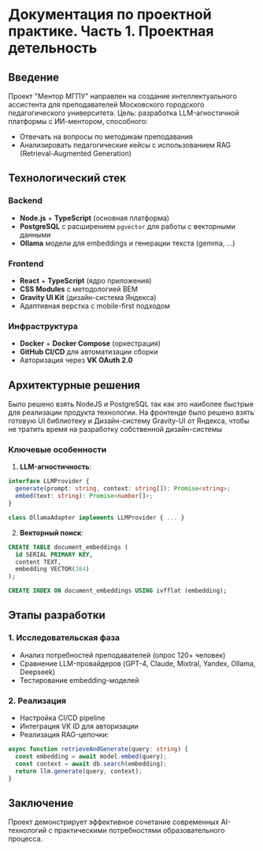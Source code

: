 # Документация по проектной практике. Часть 1. Проектная детельность

## Введение

Проект "Ментор МГПУ" направлен на создание интеллектуального ассистента для преподавателей Московского городского педагогического университета.
Цель: разработка LLM-агностичной платформы с ИИ-ментором, способного:

- Отвечать на вопросы по методикам преподавания
- Анализировать педагогические кейсы с использованием RAG (Retrieval-Augmented Generation)

## Технологический стек

### Backend

- **Node.js** + **TypeScript** (основная платформа)
- **PostgreSQL** с расширением `pgvector` для работы с векторными данными
- **Ollama** модели для embeddings и генерации текста (gemma, ...)

### Frontend

- **React** + **TypeScript** (ядро приложения)
- **CSS Modules** с методологией BEM
- **Gravity UI Kit** (дизайн-система Яндекса)
- Адаптивная верстка с mobile-first подходом

### Инфраструктура

- **Docker** + **Docker Compose** (оркестрация)
- **GitHub CI/CD** для автоматизации сборки
- Авторизация через **VK OAuth 2.0**

## Архитектурные решения

Было решено взять NodeJS и PostgreSQL так как это наиболее быстрые для реализации продукта технологии.
На фронтенде было решено взять готовую UI библиотеку и Дизайн-систему Gravity-UI от Яндекса, чтобы не тратить время на разработку собственной дизайн-системы

### Ключевые особенности

1. **LLM-агностичность**:

```typescript
interface LLMProvider {
  generate(prompt: string, context: string[]): Promise<string>;
  embed(text: string): Promise<number[]>;
}

class OllamaAdapter implements LLMProvider { ... }
```

2. **Векторный поиск**:

```sql
CREATE TABLE document_embeddings (
  id SERIAL PRIMARY KEY,
  content TEXT,
  embedding VECTOR(384)
);

CREATE INDEX ON document_embeddings USING ivfflat (embedding);
```

## Этапы разработки

### 1. Исследовательская фаза

- Анализ потребностей преподавателей (опрос 120+ человек)
- Сравнение LLM-провайдеров (GPT-4, Claude, Mixtral, Yandex, Ollama, Deepseek)
- Тестирование embedding-моделей

### 2. Реализация

- Настройка CI/CD pipeline
- Интеграция VK ID для авторизации
- Реализация RAG-цепочки:

```typescript
async function retrieveAndGenerate(query: string) {
  const embedding = await model.embed(query);
  const context = await db.search(embedding);
  return llm.generate(query, context);
}
```

## Заключение

Проект демонстрирует эффективное сочетание современных AI-технологий с практическими потребностями образовательного процесса.
